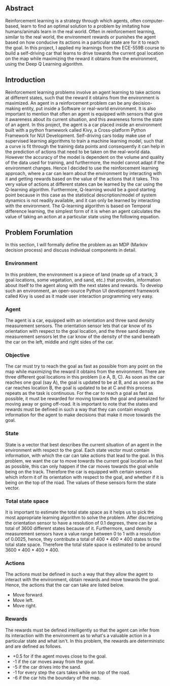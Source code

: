 ## Abstract
Reinforcement learning is a strategy through which agents, often computer-based, learn to find an optimal solution to a problem by imitating how humans/animals learn in the real world. Often in reinforcement learning, similar to the real world, the environment rewards or punishes the agent based on how conducive its actions in a particular state are for it to reach the goal. In this project, I applied my learnings from the ECE-559B course to build a self-driving car that learns to drive towards the current goal location on the map while maximizing the reward it obtains from the environment, using the Deep Q Learning algorithm.

## Introduction
Reinforcement learning problems involve an agent learning to take actions at different states, such that the reward it obtains from the environment is maximized. An agent in a reinforcement problem can be any decision-making entity, put inside a Software or real-world environment. It is also important to mention that often an agent is equipped with sensors that give it awareness about its current situation, and this awareness forms the state of an agent. In this project, the agent is a car placed inside an environment built with a python framework called Kivy, a Cross-platform Python Framework for NUI Development. Self-driving cars today make use of supervised learning algorithms to train a machine learning model, such that a curve is fit through the training data points and consequently it can help in the prediction of actions that need to be taken on the real-world data. However the accuracy of the model is dependent on the volume and quality of the data used for training, and furthermore, the model cannot adapt if the environment changes. Hence I decided to use the reinforcement learning approach, where a car can learn about the environment by interacting with it and getting rewards based on the value of the actions that it takes. This very value of actions at different states can be learned by the car using the Q-learning algorithm. Furthermore, Q-learning would be a good starting point because in this case as the statistical description/model of system dynamics is not readily available, and it can only be learned by interacting with the environment. The Q-learning algorithm is based on Temporal difference learning, the simplest form of it is when an agent calculates the value of taking an action at a particular state using the following equation.

## Problem Forumlation
In this section, I will formally define the problem as an MDP (Markov decision process) and discuss individual components in detail.

### Environment
In this problem, the environment is a piece of land (made up of a track, 3 goal locations, some vegetation, and sand, etc.) that provides, information about itself to the agent along with the next states and rewards. To develop such an environment, an open-source Python UI development framework called Kivy is used as it made user interaction programming very easy.

### Agent
The agent is a car, equipped with an orientation and three sand density measurement sensors. The orientation sensor lets that car know of its orientation with respect to the goal location, and the three sand density measurement sensors let the car know of the density of the sand beneath the car on the left, middle and right sides of the car.

### Objective
The car must try to reach the goal as fast as possible from any point on the map while maximizing the reward it obtains from the environment. There are three different goal locations in this problem (i.e A, B, C). As soon as the car reaches one goal (say A), the goal is updated to be at B, and as soon as the car reaches location B, the goal is updated to be at C and this process repeats as the task is continuous. For the car to reach a goal as fast as possible, it must be rewarded for moving towards the goal and penalized for moving away or going off-road. It is important to note that the states and rewards must be defined in such a way that they can contain enough information for the agent to make decisions that make it move towards the goal.

### State
State is a vector that best describes the current situation of an agent in the environment with respect to the goal. Each state vector must contain information, with which the car can take actions that lead to the goal. In this problem, we want the car to move towards the current goal location as fast as possible, this can only happen if the car moves towards the goal while being on the track. Therefore the car is equipped with certain sensors which inform it of its orientation with respect to the goal, and whether if it is being on the top of the road. The values of these sensors form the state vector.

### Total state space
It is important to estimate the total state space as it helps us to pick the most appropriate learning algorithm to solve the problem. After discretizing the orientation sensor to have a resolution of 0.1 degrees, there can be a total of 3600 different states because of it. Furthermore, sand density measurement sensors have a value range between 0 to 1 with a resolution of 0.0025, hence, they contribute a total of 400 * 400 * 400 states to the total state space. Therefore the total state space is estimated to be around 3600 * 400 * 400 * 400. 

### Actions
The actions must be defined in such a way that they allow the agent to interact with the environment, obtain rewards and move towards the goal. Hence, the actions that the car can take are listed below.
- Move forward.
- Move left.
- Move right.

### Rewards
The rewards must be defined intelligently so that the agent can infer from its interaction with the environment as to what's a valuable action in a particular state and what isn't. In this problem, the rewards are deterministic and are defined as follows.

- +0.5 for if the agent moves close to the goal.
- -1 if the car moves away from the goal.
- -5 if the car drives into the sand.
- -1 for every step the cars takes while on top of the road.
- -6 if the car hits the boundary of the map.
